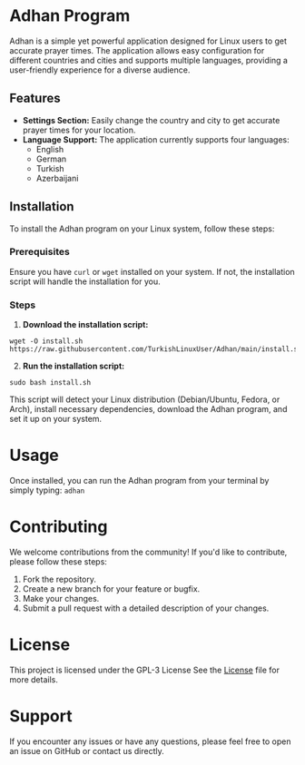 # Adhan Program

Adhan is a simple yet powerful application designed for Linux users to get accurate prayer times. The application allows easy configuration for different countries and cities and supports multiple languages, providing a user-friendly experience for a diverse audience.

## Features

- **Settings Section:** Easily change the country and city to get accurate prayer times for your location.
- **Language Support:** The application currently supports four languages:
  - English
  - German
  - Turkish
  - Azerbaijani

## Installation

To install the Adhan program on your Linux system, follow these steps:

### Prerequisites

Ensure you have `curl` or `wget` installed on your system. If not, the installation script will handle the installation for you.

### Steps

1. **Download the installation script:**

```
wget -O install.sh https://raw.githubusercontent.com/TurkishLinuxUser/Adhan/main/install.sh
```

2. **Run the installation script:**

```
sudo bash install.sh
```

This script will detect your Linux distribution (Debian/Ubuntu, Fedora, or Arch), install necessary dependencies, download the Adhan program, and set it up on your system.

# Usage
Once installed, you can run the Adhan program from your terminal by simply typing: `adhan`

# Contributing
We welcome contributions from the community! If you'd like to contribute, please follow these steps:

1. Fork the repository.
2. Create a new branch for your feature or bugfix.
3. Make your changes.
4. Submit a pull request with a detailed description of your changes.

# License
This project is licensed under the GPL-3 License See the [License](license) file for more details.

# Support
If you encounter any issues or have any questions, please feel free to open an issue on GitHub or contact us directly.

